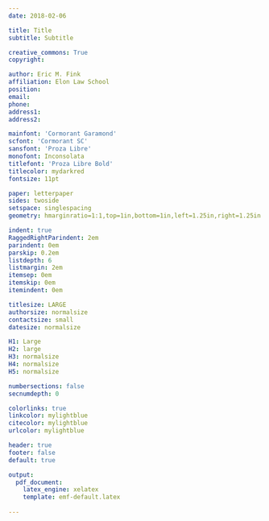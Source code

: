 ```yaml
---
date: 2018-02-06

title: Title
subtitle: Subtitle

creative_commons: True 
copyright: 

author: Eric M. Fink
affiliation: Elon Law School 
position: 
email: 
phone: 
address1: 
address2: 

mainfont: 'Cormorant Garamond'
scfont: 'Cormorant SC'
sansfont: 'Proza Libre'
monofont: Inconsolata
titlefont: 'Proza Libre Bold'
titlecolor: mydarkred
fontsize: 11pt

paper: letterpaper
sides: twoside
setspace: singlespacing
geometry: hmarginratio=1:1,top=1in,bottom=1in,left=1.25in,right=1.25in

indent: true
RaggedRightParindent: 2em
parindent: 0em
parskip: 0.2em 
listdepth: 6
listmargin: 2em
itemsep: 0em
itemskip: 0em
itemindent: 0em

titlesize: LARGE
authorsize: normalsize 
contactsize: small 
datesize: normalsize 

H1: Large 
H2: large 
H3: normalsize
H4: normalsize
H5: normalsize

numbersections: false 
secnumdepth: 0

colorlinks: true
linkcolor: mylightblue
citecolor: mylightblue
urlcolor: mylightblue

header: true
footer: false
default: true 

output: 
  pdf_document:
    latex_engine: xelatex
    template: emf-default.latex
    
---
```

